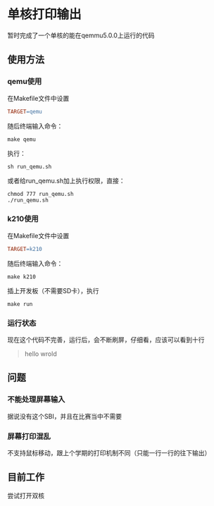 # 单核打印输出

暂时完成了一个单核的能在qemmu5.0.0上运行的代码

## 使用方法

### qemu使用

在Makefile文件中设置

```makefile
TARGET=qemu
```

随后终端输入命令：

```shell
make qemu
```

执行：

```shell
sh run_qemu.sh
```

或者给run_qemu.sh加上执行权限，直接：

```shell
chmod 777 run_qemu.sh
./run_qemu.sh
```

### k210使用

在Makefile文件中设置

```makefile
TARGET=k210
```

随后终端输入命令：

```shell
make k210
```

插上开发板（不需要SD卡），执行

```shell
make run
```

### 运行状态

现在这个代码不完善，运行后，会不断刷屏，仔细看，应该可以看到十行

> hello wrold 

## 问题

### 不能处理屏幕输入

据说没有这个SBI，并且在比赛当中不需要

### 屏幕打印混乱

不支持鼠标移动，跟上个学期的打印机制不同（只能一行一行的往下输出）

## 目前工作

尝试打开双核

